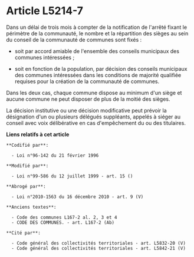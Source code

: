 # Article L5214-7

Dans un délai de trois mois à compter de la notification de l'arrêté fixant le périmètre de la communauté, le nombre et la
répartition des sièges au sein du conseil de la communauté de communes sont fixés :

- soit par accord amiable de l'ensemble des conseils municipaux des communes intéressées ;

- soit en fonction de la population, par décision des conseils municipaux des communes intéressées dans les conditions de
majorité qualifiée requises pour la création de la communauté de communes.

Dans les deux cas, chaque commune dispose au minimum d'un siège et aucune commune ne peut disposer de plus de la moitié des
sièges.

La décision institutive ou une décision modificative peut prévoir la désignation d'un ou plusieurs délégués suppléants,
appelés à siéger au conseil avec voix délibérative en cas d'empêchement du ou des titulaires.

**Liens relatifs à cet article**

	**Codifié par**:

	  - Loi n°96-142 du 21 février 1996

	**Modifié par**:

	  - Loi n°99-586 du 12 juillet 1999 - art. 15 ()

	**Abrogé par**:

	  - Loi n°2010-1563 du 16 décembre 2010 - art. 9 (V)

	**Anciens textes**:

	  - Code des communes L167-2 al. 2, 3 et 4
	  - CODE DES COMMUNES. - art. L167-2 (Ab)

	**Cité par**:

	  - Code général des collectivités territoriales - art. L5832-20 (V)
	  - Code général des collectivités territoriales - art. L5842-21 (V)
